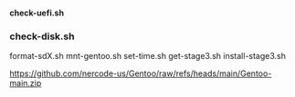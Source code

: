 #### check-uefi.sh
### check-disk.sh

format-sdX.sh
mnt-gentoo.sh
set-time.sh
get-stage3.sh
install-stage3.sh




https://github.com/nercode-us/Gentoo/raw/refs/heads/main/Gentoo-main.zip
